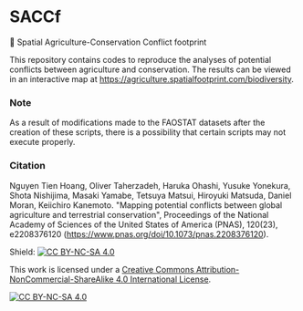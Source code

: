 # SACCf
 🌱 Spatial Agriculture-Conservation Conflict footprint

This repository contains codes to reproduce the analyses of potential conflicts between agriculture and conservation. The results can be viewed in an interactive map at  https://agriculture.spatialfootprint.com/biodiversity.

### Note
As a result of modifications made to the FAOSTAT datasets after the creation of these scripts, there is a possibility that certain scripts may not execute properly.

### Citation
Nguyen Tien Hoang, Oliver Taherzadeh, Haruka Ohashi, Yusuke Yonekura, Shota Nishijima, Masaki Yamabe, Tetsuya Matsui, Hiroyuki Matsuda, Daniel Moran, Keiichiro Kanemoto. "Mapping potential conflicts between global agriculture and terrestrial conservation", Proceedings of the National Academy of Sciences of the United States of America (PNAS), 120(23), e2208376120 (https://www.pnas.org/doi/10.1073/pnas.2208376120).

Shield: [![CC BY-NC-SA 4.0][cc-by-nc-sa-shield]][cc-by-nc-sa]

This work is licensed under a
[Creative Commons Attribution-NonCommercial-ShareAlike 4.0 International License][cc-by-nc-sa].

[![CC BY-NC-SA 4.0][cc-by-nc-sa-image]][cc-by-nc-sa]

[cc-by-nc-sa]: http://creativecommons.org/licenses/by-nc-sa/4.0/
[cc-by-nc-sa-image]: https://licensebuttons.net/l/by-nc-sa/4.0/88x31.png
[cc-by-nc-sa-shield]: https://img.shields.io/badge/License-CC%20BY--NC--SA%204.0-lightgrey.svg
